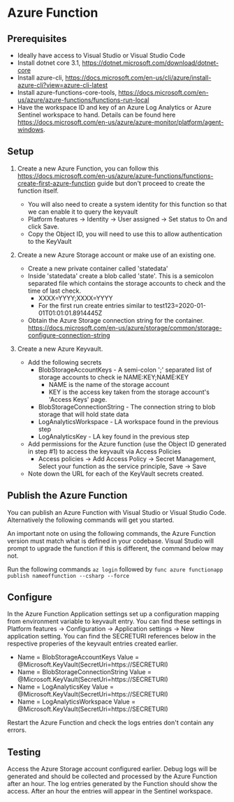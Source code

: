 ﻿# Azure Function

## Prerequisites
* Ideally have access to Visual Studio or Visual Studio Code
* Install dotnet core 3.1, https://dotnet.microsoft.com/download/dotnet-core
* Install azure-cli, https://docs.microsoft.com/en-us/cli/azure/install-azure-cli?view=azure-cli-latest
* Install azure-functions-core-tools, https://docs.microsoft.com/en-us/azure/azure-functions/functions-run-local
* Have the workspace ID and key of an Azure Log Analytics or Azure Sentinel workspace to hand. Details can be found here https://docs.microsoft.com/en-us/azure/azure-monitor/platform/agent-windows.

## Setup
1. Create a new Azure Function, you can follow this https://docs.microsoft.com/en-us/azure/azure-functions/functions-create-first-azure-function guide but don't proceed to create the function itself.
	- You will also need to create a system identity for this function so that we can enable it to query the keyvault
    - Platform features -> Identity -> User assigned -> Set status to On and click Save.
    - Copy the Object ID, you will need to use this to allow authentication to the KeyVault

2. Create a new Azure Storage account or make use of an existing one.
    - Create a new private container called 'statedata'
    - Inside 'statedata' create a blob called 'state'. This is a semicolon separated file which contains the storage accounts to check and the time of last check.
        - XXXX=YYYY;XXXX=YYYY
        - For the first run create entries similar to test123=2020-01-01T01:01:01.8914445Z
    - Obtain the Azure Storage connection string for the container. https://docs.microsoft.com/en-us/azure/storage/common/storage-configure-connection-string
3. Create a new Azure Keyvault.
	- Add the following secrets
		- BlobStorageAccountKeys - A semi-colon ';' separated list of storage accounts to check ie NAME:KEY;NAME:KEY
            - NAME is the name of the storage account
            - KEY is the access key taken from the storage account's 'Access Keys' page.
		- BlobStorageConnectionString - The connection string to blob storage that will hold state data
		- LogAnalyticsWorkspace - LA workspace found in the previous step
		- LogAnalyticsKey - LA key found in the previous step
	- Add permissions for the Azure function (use the Object ID generated in step #1) to access the keyvault via Access Policies
        - Access policies -> Add Access Policy -> Secret Management, Select your function as the service principle, Save -> Save
    - Note down the URL for each of the KeyVault secrets created.

## Publish the Azure Function
You can publish an Azure Function with Visual Studio or Visual Studio Code. Alternatively the following commands will get you started.

An important note on using the following commands, the Azure Function version must match what is defined in your codebase. Visual Studio will prompt to upgrade the function if this is different, the command below may not.

Run the following commands
``az login``
followed by
``func azure functionapp publish nameoffunction --csharp --force``

## Configure
In the Azure Function Application settings set up a configuration mapping from environment variable to keyvault entry.
You can find these settings in Platform features -> Configuration -> Application settings -> New application setting.
You can find the SECRETURI references below in the respective properies of the keyvault entries created earlier.
* Name = BlobStorageAccountKeys Value = @Microsoft.KeyVault(SecretUri=https://SECRETURI)
* Name = BlobStorageConnectionString Value = @Microsoft.KeyVault(SecretUri=https://SECRETURI)
* Name = LogAnalyticsKey Value = @Microsoft.KeyVault(SecretUri=https://SECRETURI)
* Name = LogAnalyticsWorkspace Value = @Microsoft.KeyVault(SecretUri=https://SECRETURI)

Restart the Azure Function and check the logs entries don't contain any errors.

## Testing
Access the Azure Storage account configured earlier. Debug logs will be generated and should be collected and processed by the Azure Function after an hour. The log entries generated by the Function should show the access.
After an hour the entries will appear in the Sentinel workspace.
